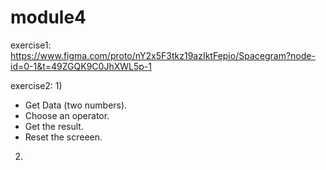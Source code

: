 # module4
exercise1:
https://www.figma.com/proto/nY2x5F3tkz19azIktFepio/Spacegram?node-id=0-1&t=49ZGQK9C0JhXWL5p-1

exercise2:
1) 
- Get Data (two numbers).
- Choose an operator.
- Get the result.
- Reset the screeen.

2) 

